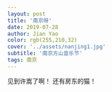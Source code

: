 ```yaml
---
layout: post
title: '南京呀'
date: 2019-07-28
author: Jian Yao
color: rgb(255,210,32)
cover: '../assets/nanjing1.jpg'
subtitle: '南京方山音乐节'
tags: 南京
---
```

见到许嵩了啊！ 还有房东的猫！
